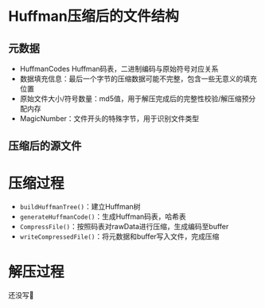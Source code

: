 # Huffman压缩后的文件结构

## 元数据

- HuffmanCodes Huffman码表，二进制编码与原始符号对应关系
- 数据填充信息：最后一个字节的压缩数据可能不完整，包含一些无意义的填充位置
- 原始文件大小/符号数量：md5值，用于解压完成后的完整性校验/解压缩预分配内存
- MagicNumber：文件开头的特殊字节，用于识别文件类型

## 压缩后的源文件

# 压缩过程

- `buildHuffmanTree()`：建立Huffman树
- `generateHuffmanCode()`：生成Huffman码表，哈希表
- `CompressFile()`：按照码表对rawData进行压缩，生成编码至buffer
- `writeCompressedFile()`：将元数据和buffer写入文件，完成压缩

# 解压过程

还没写🧐